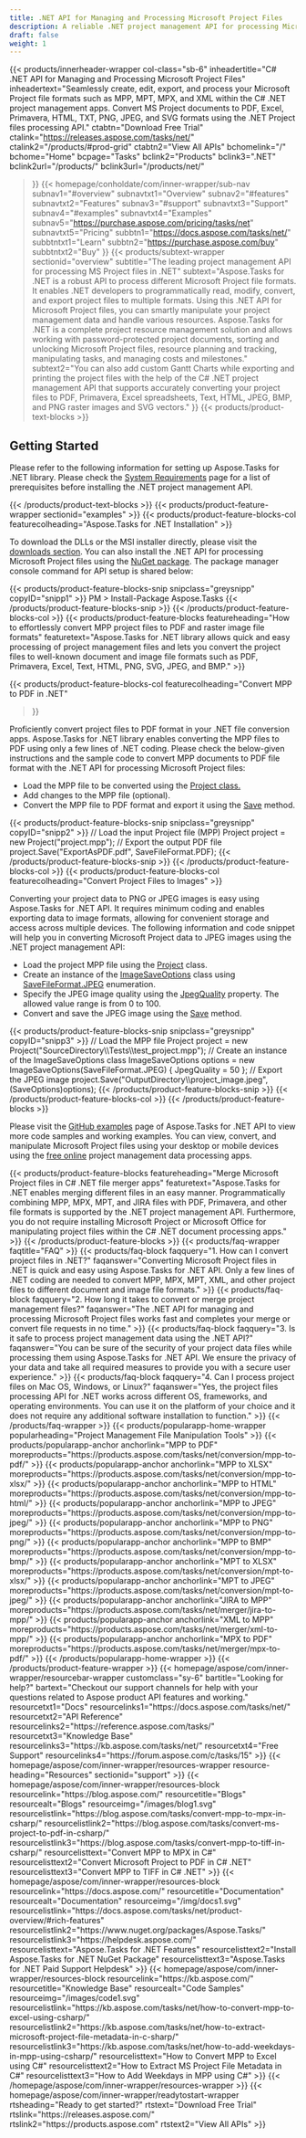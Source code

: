 ```yaml
---
title: .NET API for Managing and Processing Microsoft Project Files
description: A reliable .NET project management API for processing Microsoft Project files. Generate, convert, and manipulate MPP, MPT & MPX project files in .NET apps.
draft: false
weight: 1
---
```

{{< products/innerheader-wrapper col-class="sb-6"
  inheadertitle="C# .NET API for Managing and Processing Microsoft Project Files"
  inheadertext="Seamlessly create, edit, export, and process your Microsoft Project file formats such as MPP, MPT, MPX, and XML within the C# .NET project management apps. Convert MS Project documents to PDF, Excel, Primavera, HTML, TXT, PNG, JPEG, and SVG formats using the .NET Project files processing API."
  ctabtn="Download Free Trial"
  ctalink="https://releases.aspose.com/tasks/net/"
  ctalink2="/products/#prod-grid"
  ctabtn2="View All APIs"
  bchomelink="/"
  bchome="Home"
  bcpage="Tasks"
  bclink2="Products"
  bclink3=".NET"
  bclink2url="/products/"
  bclink3url="/products/net/"
  >}}
{{< homepage/conholdate/com/inner-wrapper/sub-nav 
subnav1="#overview"
subnavtxt1="Overview" 
subnav2="#features"
subnavtxt2="Features" 
subnav3="#support"
subnavtxt3="Support" 
subnav4="#examples"
subnavtxt4="Examples" 
subnav5="https://purchase.aspose.com/pricing/tasks/net"
subnavtxt5="Pricing" 
subbtn1="https://docs.aspose.com/tasks/net/"
subbtntxt1="Learn"
subbtn2="https://purchase.aspose.com/buy"
subbtntxt2="Buy"
>}}
   {{< products/subtext-wrapper
   sectionid="overview"
   subtitle="The leading project management API for processing MS Project files in .NET"
   subtext="Aspose.Tasks for .NET is a robust API to process different Microsoft Project file formats. It enables .NET developers to programmatically read, modify, convert, and export project files to multiple formats. Using this .NET API for Microsoft Project files, you can smartly manipulate your project management data and handle various resources. Aspose.Tasks for .NET is a complete project resource management solution and allows working with password-protected project documents, sorting and unlocking Microsoft Project files, resource planning and tracking, manipulating tasks, and managing costs and milestones."
   subtext2="You can also add custom Gantt Charts while exporting and printing the project files with the help of the C# .NET project management API that supports accurately converting your project files to PDF, Primavera, Excel spreadsheets, Text, HTML, JPEG, BMP, and PNG raster images and SVG vectors."
   >}} 
   {{< products/product-text-blocks >}}
   <h2>Getting Started</h2>
   <p>Please refer to the following information for setting up Aspose.Tasks for .NET library. Please check the <a href="https://docs.aspose.com/tasks/net/system-requirements/">System Requirements</a> page for a list of prerequisites before installing the .NET project management API.</p>
   {{< /products/product-text-blocks >}}
{{< products/product-feature-wrapper
sectionid="examples"
>}}
{{< products/product-feature-blocks-col
featurecolheading="Aspose.Tasks for .NET Installation"
>}}
<p>To download the DLLs or the MSI installer directly, please visit the <a href="https://releases.aspose.com/tasks/net/">downloads section</a>. You can also install the .NET API for processing Microsoft Project files using the <a href="https://www.nuget.org/packages/Aspose.Tasks/">NuGet package</a>. The package manager console command for API setup is shared below:</p>
{{< products/product-feature-blocks-snip
 snipclass="greysnipp"
 copyID="snipp1"
>}}
PM > Install-Package Aspose.Tasks
{{< /products/product-feature-blocks-snip >}}
{{< /products/product-feature-blocks-col >}}
{{< products/product-feature-blocks
 featureheading="How to effortlessly convert MPP project files to PDF and raster image file formats"
 featuretext="Aspose.Tasks for .NET library allows quick and easy processing of project management files and lets you convert the project files to well-known document and image file formats such as PDF, Primavera, Excel, Text, HTML, PNG, SVG, JPEG, and BMP."
>}}
   
{{< products/product-feature-blocks-col
featurecolheading="Convert MPP to PDF in .NET"
>}}
<p>Proficiently convert project files to PDF format in your .NET file conversion apps. Aspose.Tasks for .NET library enables converting the MPP files to PDF using only a few lines of .NET coding. Please check the below-given instructions and the sample code to convert MPP documents to PDF file format with the .NET API for processing Microsoft Project files:</p>
<ul>
   <li>Load the MPP file to be converted using the <a href="https://reference.aspose.com/tasks/net/aspose.tasks/project">Project class.</a></li>
   <li>Add changes to the MPP file (optional).</li>
   <li>Convert the MPP file to PDF format and export it using the <a href="https://reference.aspose.com/tasks/net/aspose.tasks/project/methods/save/index">Save</a> method.</li>
</ul>
{{< products/product-feature-blocks-snip
 snipclass="greysnipp"
 copyID="snipp2"
>}}
// Load the input Project file (MPP)
Project project = new Project("project.mpp");
// Export the output PDF file
project.Save("ExportAsPDF.pdf", SaveFileFormat.PDF);
{{< /products/product-feature-blocks-snip >}}
{{< /products/product-feature-blocks-col >}}
{{< products/product-feature-blocks-col
featurecolheading="Convert Project Files to Images"
>}}
<p>Converting your project data to PNG or JPEG images is easy using Aspose.Tasks for .NET API. It requires minimum coding and enables exporting data to image formats, allowing for convenient storage and access across multiple devices. The following information and code snippet will help you in converting Microsoft Project data to JPEG images using the .NET project management API:</p>
<ul>
   <li>Load the project MPP file using the <a href="https://reference.aspose.com/tasks/net/aspose.tasks/project">Project</a> class.</li>
   <li>Create an instance of the <a href="https://reference.aspose.com/tasks/net/aspose.tasks.saving/imagesaveoptions">ImageSaveOptions</a> class using <a href="https://reference.aspose.com/tasks/net/aspose.tasks.saving/savefileformat">SaveFileFormat.JPEG</a> enumeration.</li>
   <li>Specify the JPEG image quality using the <a href="https://reference.aspose.com/tasks/net/aspose.tasks.saving/imagesaveoptions/properties/jpegquality">JpegQuality</a> property. The allowed value range is from 0 to 100.</li>
   <li>Convert and save the JPEG image using the <a href="https://reference.aspose.com/tasks/net/aspose.tasks.project/save/methods/6">Save</a> method.</li>
</ul>
{{< products/product-feature-blocks-snip
 snipclass="greysnipp"
 copyID="snipp3"
>}}
// Load the MPP file
Project project = new Project("SourceDirectory\\Tests\\test_project.mpp");
// Create an instance of the ImageSaveOptions class
ImageSaveOptions options = new ImageSaveOptions(SaveFileFormat.JPEG) { JpegQuality = 50 };
// Export the JPEG image
project.Save("OutputDirectory\\project_image.jpeg", (SaveOptions)options);
{{< /products/product-feature-blocks-snip >}}
{{< /products/product-feature-blocks-col >}}
{{< /products/product-feature-blocks >}}
   <p class="col-lg-12">Please visit the <a href="https://github.com/aspose-tasks/Aspose.Tasks-for-.NET/tree/master/Examples">GitHub examples</a> page of Aspose.Tasks for .NET API to view more code samples and working examples. You can view, convert, and manipulate Microsoft Project files using your desktop or mobile devices using the <a href="https://products.aspose.app/tasks/family">free online</a> project management data processing apps.</p>
{{< products/product-feature-blocks
 featureheading="Merge Microsoft Project files in C# .NET file merger apps"
 featuretext="Aspose.Tasks for .NET enables merging different files in an easy manner. Programmatically combining MPP, MPX, MPT, and JIRA files with PDF, Primavera, and other file formats is supported by the .NET project management API. Furthermore, you do not require installing Microsoft Project or Microsoft Office for manipulating project files within the C# .NET document processing apps."
>}}
   {{< /products/product-feature-blocks >}}
   {{< products/faq-wrapper
   faqtitle="FAQ"
>}}
   {{< products/faq-block
 faqquery="1. How can I convert project files in .NET?"
 faqanswer="Converting Microsoft Project files in .NET is quick and easy using Aspose.Tasks for .NET API. Only a few lines of .NET coding are needed to convert MPP, MPX, MPT, XML, and other project files to different document and image file formats."
>}}
   {{< products/faq-block 
 faqquery="2. How long it takes to convert or merge project management files?"
 faqanswer="The .NET API for managing and processing Microsoft Project files works fast and completes your merge or convert file requests in no time."
>}}
   {{< products/faq-block
 faqquery="3. Is it safe to process project management data using the .NET API?"
 faqanswer="You can be sure of the security of your project data files while processing them using Aspose.Tasks for .NET API. We ensure the privacy of your data and take all required measures to provide you with a secure user experience."
>}}
   {{< products/faq-block
 faqquery="4. Can I process project files on Mac OS, Windows, or Linux?"
 faqanswer="Yes, the project files processing API for .NET works across different OS, frameworks, and operating environments. You can use it on the platform of your choice and it does not require any additional software installation to function."
>}}
   {{< /products/faq-wrapper >}}
   {{< products/popularapp-home-wrapper
   popularheading="Project Management File Manipulation Tools"
>}}
   {{< products/popularapp-anchor
 anchorlink="MPP to PDF"
 moreproducts="https://products.aspose.com/tasks/net/conversion/mpp-to-pdf/"
>}} 
   {{< products/popularapp-anchor
 anchorlink="MPP to XLSX"
 moreproducts="https://products.aspose.com/tasks/net/conversion/mpp-to-xlsx/"
>}} 
   {{< products/popularapp-anchor
 anchorlink="MPP to HTML"
 moreproducts="https://products.aspose.com/tasks/net/conversion/mpp-to-html/"
>}} 
   {{< products/popularapp-anchor
 anchorlink="MPP to JPEG"
 moreproducts="https://products.aspose.com/tasks/net/conversion/mpp-to-jpeg/"
>}} 
   {{< products/popularapp-anchor
 anchorlink="MPP to PNG"
 moreproducts="https://products.aspose.com/tasks/net/conversion/mpp-to-png/"
>}} 
   {{< products/popularapp-anchor
 anchorlink="MPP to BMP"
 moreproducts="https://products.aspose.com/tasks/net/conversion/mpp-to-bmp/"
>}} 
   {{< products/popularapp-anchor
 anchorlink="MPT to XLSX"
 moreproducts="https://products.aspose.com/tasks/net/conversion/mpt-to-xlsx/"
>}} 
   {{< products/popularapp-anchor
 anchorlink="MPT to JPEG"
 moreproducts="https://products.aspose.com/tasks/net/conversion/mpt-to-jpeg/"
>}} 
   {{< products/popularapp-anchor
 anchorlink="JIRA to MPP"
 moreproducts="https://products.aspose.com/tasks/net/merger/jira-to-mpp/"
>}} 
   {{< products/popularapp-anchor
 anchorlink="XML to MPP"
 moreproducts="https://products.aspose.com/tasks/net/merger/xml-to-mpp/"
>}} 
   {{< products/popularapp-anchor
 anchorlink="MPX to PDF"
 moreproducts="https://products.aspose.com/tasks/net/merger/mpx-to-pdf/"
>}}  
   {{< /products/popularapp-home-wrapper >}}
   {{< /products/product-feature-wrapper >}}
{{< homepage/aspose/com/inner-wrapper/resourcebar-wrapper
customclass="sy-6"
bartitle="Looking for help?"
bartext="Checkout our support channels for help with your questions related to Aspose product API features and working."
resourcetxt1="Docs"
resourcelinks1="https://docs.aspose.com/tasks/net/"
resourcetxt2="API Reference"
resourcelinks2="https://reference.aspose.com/tasks/"
resourcetxt3="Knowledge Base"
resourcelinks3="https://kb.aspose.com/tasks/net/"
resourcetxt4="Free Support"
resourcelinks4="https://forum.aspose.com/c/tasks/15"
>}}
{{< homepage/aspose/com/inner-wrapper/resources-wrapper
resource-heading="Resources"
sectionid="support"
>}}
{{< homepage/aspose/com/inner-wrapper/resources-block
resourcelink="https://blog.aspose.com/"
resourcetitle="Blogs"
resourcealt="Blogs"
resourceimg="/images/blog1.svg"
resourcelistlink="https://blog.aspose.com/tasks/convert-mpp-to-mpx-in-csharp/"
resourcelistlink2="https://blog.aspose.com/tasks/convert-ms-project-to-pdf-in-csharp/"
resourcelistlink3="https://blog.aspose.com/tasks/convert-mpp-to-tiff-in-csharp/"
resourcelisttext="Convert MPP to MPX in C#"
resourcelisttext2="Convert Microsoft Project to PDF in C# .NET"
resourcelisttext3="Convert MPP to TIFF in C# .NET"
>}}
{{< homepage/aspose/com/inner-wrapper/resources-block
resourcelink="https://docs.aspose.com/"
resourcetitle="Documentation"
resourcealt="Documentation"
resourceimg="/img/docs1.svg"
resourcelistlink="https://docs.aspose.com/tasks/net/product-overview/#rich-features"
resourcelistlink2="https://www.nuget.org/packages/Aspose.Tasks/"
resourcelistlink3="https://helpdesk.aspose.com/"
resourcelisttext="Aspose.Tasks for .NET Features"
resourcelisttext2="Install Aspose.Tasks for .NET NuGet Package"
resourcelisttext3="Aspose.Tasks for .NET Paid Support Helpdesk"
>}}
{{< homepage/aspose/com/inner-wrapper/resources-block
resourcelink="https://kb.aspose.com/"
resourcetitle="Knowledge Base"
resourcealt="Code Samples"
resourceimg="/images/code1.svg"
resourcelistlink="https://kb.aspose.com/tasks/net/how-to-convert-mpp-to-excel-using-csharp/"
resourcelistlink2="https://kb.aspose.com/tasks/net/how-to-extract-microsoft-project-file-metadata-in-c-sharp/"
resourcelistlink3="https://kb.aspose.com/tasks/net/how-to-add-weekdays-in-mpp-using-csharp/"
resourcelisttext="How to Convert MPP to Excel using C#"
resourcelisttext2="How to Extract MS Project File Metadata in C#"
resourcelisttext3="How to Add Weekdays in MPP using C#"
>}}
{{< /homepage/aspose/com/inner-wrapper/resources-wrapper >}}
{{< homepage/aspose/com/inner-wrapper/readytostart-wrapper
rtsheading="Ready to get started?"
rtstext="Download Free Trial"
rtslink="https://releases.aspose.com/"
rtslink2="https://products.aspose.com"
rtstext2="View All APIs"
>}}
